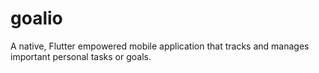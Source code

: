 # goalio
A native, Flutter empowered mobile application that tracks and manages important personal tasks or goals.
